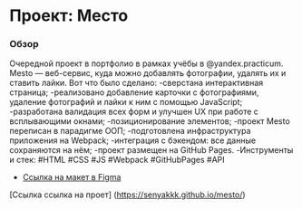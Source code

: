 # Проект: Место

### Обзор
Очередной проект в портфолио в рамках учёбы в @yandex.practicum. Mesto — веб-сервис, куда можно добавлять фотографии, удалять их и ставить лайки.
Вот что было сделано:
-сверстана интерактивная страница;
-реализовано добавление карточки с фотографиями, удаление фотографий и лайки к ним с помощью JavaScript;
-разработана валидация всех форм и улучшен UX при работе с всплывающими окнами;
-позиционирование элементов;
-проект Mesto переписан в парадигме ООП;
-подготовлена инфраструктура приложения на Webpack;
-интеграция с бэкендом: все данные сохраняются на нём;
-проект размещен на GitHub Pages.
-Инструменты и стек: #HTML #CSS #JS #Webpack #GitHubPages #API


* [Ссылка на макет в Figma](https://www.figma.com/file/2cn9N9jSkmxD84oJik7xL7/JavaScript.-Sprint-4?node-id=0%3A1)

[Ссылка ссылка на проет] (https://senyakkk.github.io/mesto/)

